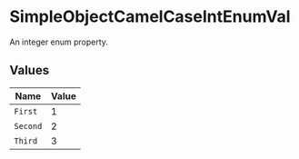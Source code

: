 # SimpleObjectCamelCaseIntEnumVal

An integer enum property.


## Values

| Name     | Value    |
| -------- | -------- |
| `First`  | 1        |
| `Second` | 2        |
| `Third`  | 3        |